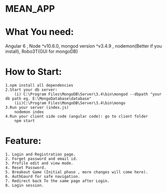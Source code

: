 # MEAN_APP
# What You need: 
Angular 6 , Node ^v10.6.0, mongod version ^v3.4.9 , nodemon(Better if you install), Robo3T(GUI for mongoDB)
# How to Start: 
	1.npm install all dependencies 
	2.Start your db server:
		(i) C:\Program Files\MongoDB\Server\3.4\bin\mongod --dbpath "your db path eg. E:\MongoDatabase\database"
		(ii)C:\Program Files\MongoDB\Server\3.4\bin\mongo
	3.Run your server (index.js)
		nodemon index
	4.Run your client side code (angular code): go to client folder 
		npm start

# Feature:
	1. Login and Registration page.
	2. Forget password and email id.
	3. Profile edit and view mode.
	4. Reset Password.
	5. Breakout Game (Initial phase , more changes will come here).
	6. AuthGaurd for safe navigation.
	7. Redirect back To the same page after Login.
	8. Login session.
		
